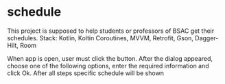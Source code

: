 # schedule

This project is supposed to help students or professors of BSAC get their schedules.
Stack: Kotlin, Koltin Coroutines, MVVM, Retrofit, Gson, Dagger-Hilt, Room

When app is open, user must click the button. After the dialog appeared, choose one of the following options, enter the required information and click Ok.
After all steps specific schedule will be shown
